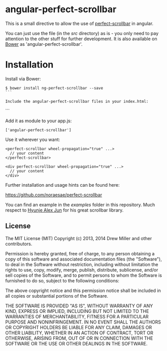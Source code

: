angular-perfect-scrollbar
=========================

This is a small directive to allow the use of [perfect-scrollbar](https://github.com/noraesae/perfect-scrollbar) in angular.

You can just use the file (in the *src* directory) as is - you only need to pay attention to the other stuff for further development.  It is also available on [Bower](http://bower.io) as 'angular-perfect-scrollbar'.

Installation
=========================

Install via Bower:

````
$ bower install ng-perfect-scrollbar --save
```

Include the angular-perfect-scrollbar files in your index.html:

````
<link href="bower_components/perfect-scrollbar/css/perfect-scrollbar.min.css" rel="stylesheet">
<script src="bower_components/perfect-scrollbar/js/min/perfect-scrollbar.min.js"></script>
<script src="bower_components/ng-perfect-scrollbar/dist/angular-perfect-scrollbar.js"></script>
```

Add it as module to your app.js:

````
['angular-perfect-scrollbar']
````

Use it wherever you want:

````
<perfect-scrollbar wheel-propagation="true" ...>
  // your content
</perfect-scrollbar>

<div perfect-scrollbar wheel-propagation="true" ...>
  // your content
</div>
````

Further installation and usage hints can be found here:

https://github.com/noraesae/perfect-scrollbar

You can find an example in the *examples* folder in this repository.  Much respect to [Hyunje Alex Jun](https://github.com/noraesae) for his great scrollbar library.

License
-------

The MIT License (MIT) Copyright (c) 2013, 2014 Drew Miller and other contributors.

Permission is hereby granted, free of charge, to any person obtaining a copy of this software and associated documentation files (the "Software"), to deal in the Software without restriction, including without limitation the rights to use, copy, modify, merge, publish, distribute, sublicense, and/or sell copies of the Software, and to permit persons to whom the Software is furnished to do so, subject to the following conditions:

The above copyright notice and this permission notice shall be included in all copies or substantial portions of the Software.

THE SOFTWARE IS PROVIDED "AS IS", WITHOUT WARRANTY OF ANY KIND, EXPRESS OR IMPLIED, INCLUDING BUT NOT LIMITED TO THE WARRANTIES OF MERCHANTABILITY, FITNESS FOR A PARTICULAR PURPOSE AND NONINFRINGEMENT. IN NO EVENT SHALL THE AUTHORS OR COPYRIGHT HOLDERS BE LIABLE FOR ANY CLAIM, DAMAGES OR OTHER LIABILITY, WHETHER IN AN ACTION OF CONTRACT, TORT OR OTHERWISE, ARISING FROM, OUT OF OR IN CONNECTION WITH THE SOFTWARE OR THE USE OR OTHER DEALINGS IN THE SOFTWARE.